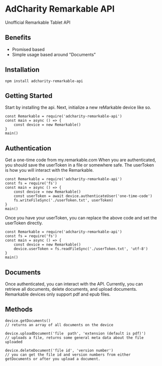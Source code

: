 # AdCharity Remarkable API
Unofficial Remarkable Tablet API

## Benefits
* Promised based
* Simple usage based around "Documents"

## Installation
```
npm install adcharity-remarkable-api
```

## Getting Started
Start by installing the api. Next, initialize a new reMarkable device like so.
```
const Remarkable = require('adcharity-remarkable-api')
const main = async () => {
	const device = new Remarkable()
}
main()
```

## Authentication
Get a one-time code from my.remarkable.com
When you are authenticated, you should save the userToken in a file or somewhere safe. The userToken is how you will interact with the Remarkable.
```
const Remarkable = require('adcharity-remarkable-api')
const fs = require('fs')
const main = async () => {
	const device = new Remarkable()	
	const userToken = await device.authenticateUser('one-time-code')
	fs.writeFileSync('./userToken.txt', userToken)
}
main()
```
Once you have your userToken, you can replace the above code and set the userToken directly.
```
const Remarkable = require('adcharity-remarkable-api')
const fs = require('fs')
const main = async () => {
	const device = new Remarkable()	
	device.userToken = fs.readFileSync('./userToken.txt', 'utf-8')
}
main()
```

## Documents
Once authenticated, you can interact with the API. Currently, you can retrieve all documents, delete documents, and upload documents.
Remarkable devices only support pdf and epub files.

## Methods
```
device.getDocuments()
// returns an array of all documents on the device

device.uploadDocument('file  path', 'extension (default is pdf)')
// uploads a file, returns some general meta data about the file uploaded

device.deleteDocument('file id', 'version number')
// you can get the file id and version numbers from either getDocuments or after you upload a document.
```